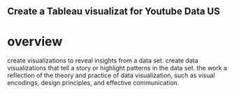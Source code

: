 ## Create a Tableau visualizat for Youtube Data US

# overview
 create visualizations to reveal insights from a data set. create data visualizations that tell a story or highlight patterns in the data set. the work a reflection of the theory and practice of data visualization, such as visual encodings, design principles, and effective communication.
